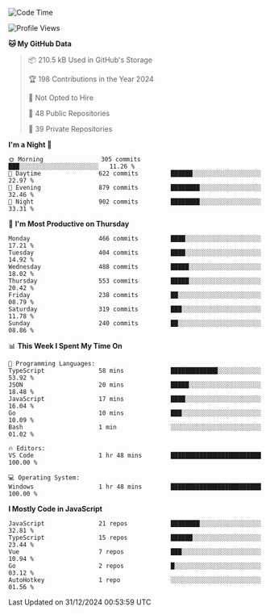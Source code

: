 <!--START_SECTION:waka-->
![Code Time](http://img.shields.io/badge/Code%20Time-884%20hrs%2019%20mins-blue)

![Profile Views](http://img.shields.io/badge/Profile%20Views-0-blue)

**🐱 My GitHub Data** 

> 📦 210.5 kB Used in GitHub's Storage 
 > 
> 🏆 198 Contributions in the Year 2024
 > 
> 🚫 Not Opted to Hire
 > 
> 📜 48 Public Repositories 
 > 
> 🔑 39 Private Repositories 
 > 
**I'm a Night 🦉** 

```text
🌞 Morning                305 commits         ███░░░░░░░░░░░░░░░░░░░░░░   11.26 % 
🌆 Daytime                622 commits         ██████░░░░░░░░░░░░░░░░░░░   22.97 % 
🌃 Evening                879 commits         ████████░░░░░░░░░░░░░░░░░   32.46 % 
🌙 Night                  902 commits         ████████░░░░░░░░░░░░░░░░░   33.31 % 
```
📅 **I'm Most Productive on Thursday** 

```text
Monday                   466 commits         ████░░░░░░░░░░░░░░░░░░░░░   17.21 % 
Tuesday                  404 commits         ████░░░░░░░░░░░░░░░░░░░░░   14.92 % 
Wednesday                488 commits         █████░░░░░░░░░░░░░░░░░░░░   18.02 % 
Thursday                 553 commits         █████░░░░░░░░░░░░░░░░░░░░   20.42 % 
Friday                   238 commits         ██░░░░░░░░░░░░░░░░░░░░░░░   08.79 % 
Saturday                 319 commits         ███░░░░░░░░░░░░░░░░░░░░░░   11.78 % 
Sunday                   240 commits         ██░░░░░░░░░░░░░░░░░░░░░░░   08.86 % 
```


📊 **This Week I Spent My Time On** 

```text
💬 Programming Languages: 
TypeScript               58 mins             █████████████░░░░░░░░░░░░   53.92 % 
JSON                     20 mins             █████░░░░░░░░░░░░░░░░░░░░   18.48 % 
JavaScript               17 mins             ████░░░░░░░░░░░░░░░░░░░░░   16.04 % 
Go                       10 mins             ███░░░░░░░░░░░░░░░░░░░░░░   10.09 % 
Bash                     1 min               ░░░░░░░░░░░░░░░░░░░░░░░░░   01.02 % 

🔥 Editors: 
VS Code                  1 hr 48 mins        █████████████████████████   100.00 % 

💻 Operating System: 
Windows                  1 hr 48 mins        █████████████████████████   100.00 % 
```

**I Mostly Code in JavaScript** 

```text
JavaScript               21 repos            ████████░░░░░░░░░░░░░░░░░   32.81 % 
TypeScript               15 repos            ██████░░░░░░░░░░░░░░░░░░░   23.44 % 
Vue                      7 repos             ███░░░░░░░░░░░░░░░░░░░░░░   10.94 % 
Go                       2 repos             █░░░░░░░░░░░░░░░░░░░░░░░░   03.12 % 
AutoHotkey               1 repo              ░░░░░░░░░░░░░░░░░░░░░░░░░   01.56 % 
```




 Last Updated on 31/12/2024 00:53:59 UTC
<!--END_SECTION:waka-->
